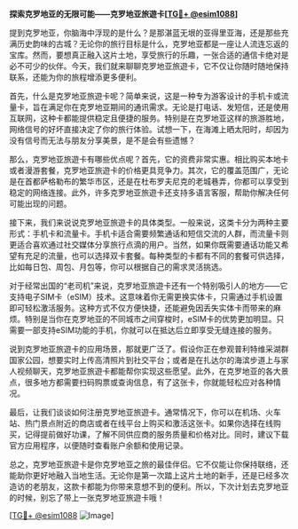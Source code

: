 **探索克罗地亚的无限可能——克罗地亚旅遊卡[[TG💪+ @esim1088](https://t.me/s/esim1088)]**

提到克罗地亚，你脑海中浮现的是什么？是那湛蓝无垠的亚得里亚海，还是那些充满历史韵味的古城？无论你的旅行目标是什么，克罗地亚都是一座让人流连忘返的宝库。然而，要想真正融入这片土地，享受旅行的乐趣，一张合适的通信卡绝对是必不可少的伙伴。今天，我们就来聊聊克罗地亚旅遊卡，它不仅让你随时随地保持联系，还能为你的旅程增添更多便利。

首先，什么是克罗地亚旅遊卡呢？简单来说，这是一种专为游客设计的手机卡或流量卡，旨在满足你在克罗地亚期间的通讯需求。无论是打电话、发短信，还是使用互联网，这种卡都能提供稳定且便捷的服务。特别是在克罗地亚这样的旅游胜地，网络信号的好坏直接决定了你的旅行体验。试想一下，在海滩上晒太阳时，却因为没有信号而无法与朋友分享美景，是不是会有些遗憾？

那么，克罗地亚旅遊卡有哪些优点呢？首先，它的资费非常实惠。相比购买本地卡或者漫游套餐，克罗地亚旅遊卡的价格更具竞争力。其次，它的覆盖范围广，无论是在首都萨格勒布的繁华市区，还是在杜布罗夫尼克的老城巷弄，你都可以享受到稳定的网络连接。此外，许多克罗地亚旅遊卡还支持多语言客服，帮助你解决任何可能出现的问题。

接下来，我们来说说克罗地亚旅遊卡的具体类型。一般来说，这类卡分为两种主要形式：手机卡和流量卡。手机卡适合需要频繁通话和短信交流的人群，而流量卡则更适合喜欢通过社交媒体分享旅行点滴的用户。当然，如果你既需要通话功能又希望有充足的流量，也可以选择双卡套餐。每种类型的卡都有不同的套餐可供选择，比如每日包、周包、月包等，你可以根据自己的需求灵活挑选。

对于经常出国的“老司机”来说，克罗地亚旅遊卡还有一个特别吸引人的地方——它支持电子SIM卡（eSIM）技术。这意味着你无需更换实体卡，只需通过手机设置即可轻松激活服务。这种方式不仅方便快捷，还能避免因丢失实体卡而带来的麻烦。特别是当你在克罗地亚的不同城市之间穿梭时，eSIM卡的优势更加明显。只需要一部支持eSIM功能的手机，你就可以在抵达后立即享受无缝连接的服务。

说到克罗地亚旅遊卡的应用场景，那就更广泛了。假设你正在参观普利特维采湖群国家公园，想要实时上传高清照片到社交平台；或者是在扎达尔的海滨步道上与家人视频聊天，克罗地亚旅遊卡都能帮你实现这些愿望。此外，在克罗地亚的各大景点，很多地方都需要扫码购票或查询信息，有了这张卡，你就能轻松应对各种情况。

最后，让我们谈谈如何注册克罗地亚旅遊卡。通常情况下，你可以在机场、火车站、热门景点附近的商店或者在线平台上购买和激活这张卡。如果你选择在线购买，记得提前做好功课，了解不同供应商的服务质量和价格对比。同时，建议下载官方应用程序，以便随时查看账户余额和使用记录。

总之，克罗地亚旅遊卡是你克罗地亚之旅的最佳伴侣。它不仅能让你保持联络，还能助你更好地融入当地生活。无论你是第一次踏上这片土地的新手，还是已经多次造访的老朋友，这款卡都能为你带来意想不到的便利。所以，下次计划去克罗地亚的时候，别忘了带上一张克罗地亚旅遊卡哦！

[[TG💪+ @esim1088](https://t.me/s/esim1088) ![Image](https://i.postimg.cc/4NQfJmqS/Snipaste-2025-05-13-00-14-12.png)]